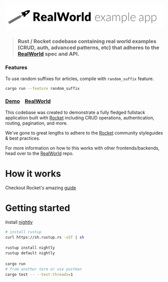 # ![RealWorld Example App](logo.png)

> ###  Rust / Rocket codebase containing real world examples (CRUD, auth, advanced patterns, etc) that adheres to the [RealWorld](https://github.com/gothinkster/realworld) spec and API.

### Features
To use random suffixes for articles, compile with `random_suffix` feature.
```sh
cargo run --feature random_suffix

```


### [Demo](https://github.com/gothinkster/realworld)&nbsp;&nbsp;&nbsp;&nbsp;[RealWorld](https://github.com/gothinkster/realworld)


This codebase was created to demonstrate a fully fledged fullstack application built with [Rocket](http://rocket.rs/) including CRUD operations, authentication, routing, pagination, and more.

We've gone to great lengths to adhere to the [Rocket](http://rocket.rs/) community styleguides & best practices.

For more information on how to this works with other frontends/backends, head over to the [RealWorld](https://github.com/gothinkster/realworld) repo.


# How it works

Checkout Rocket's amazing [guide](https://rocket.rs/guide/)


# Getting started

Install [nightly](https://www.rust-lang.org/en-US/install.html)
```sh
# install rustup
curl https://sh.rustup.rs -sSf | sh

rustup install nightly
rustup default nightly

cargo run
# from another term or use postman
cargo test -- --test-threads=1
```

